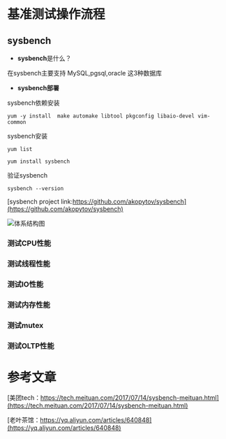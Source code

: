 # 基准测试操作流程

## sysbench

* **sysbench**是什么？

在sysbench主要支持 MySQL,pgsql,oracle 这3种数据库



* **sysbench部署**

sysbench依赖安装
```
yum -y install  make automake libtool pkgconfig libaio-devel vim-common
```
sysbench安装
```
yum list

yum install sysbench
```
验证sysbench
```
sysbench --version
```
[sysbench project link:https://github.com/akopytov/sysbench](https://github.com/akopytov/sysbench)


![体系结构图](http://cdn.lifemini.cn/dbblog/20201013/162ff66eca8948569edb35eb4d3cd92d.jpg)


### 测试CPU性能


### 测试线程性能



### 测试IO性能

### 测试内存性能


### 测试mutex


### 测试OLTP性能




# 参考文章

[美团tech：https://tech.meituan.com/2017/07/14/sysbench-meituan.html](https://tech.meituan.com/2017/07/14/sysbench-meituan.html)

[老叶茶馆：https://yq.aliyun.com/articles/640848](https://yq.aliyun.com/articles/640848)